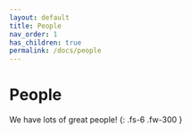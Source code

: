 ```yaml
---
layout: default
title: People
nav_order: 1
has_children: true
permalink: /docs/people
---
```


# People

We have lots of great people!
{: .fs-6 .fw-300 }

